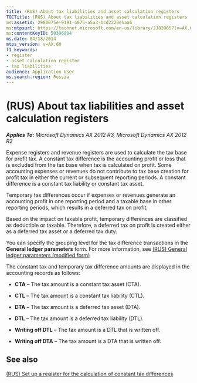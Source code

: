```yaml
---
title: (RUS) About tax liabilities and asset calculation registers
TOCTitle: (RUS) About tax liabilities and asset calculation registers
ms:assetid: 2980075e-9191-4075-a5a3-bcd2220e1aa6
ms:mtpsurl: https://technet.microsoft.com/en-us/library/JJ839657(v=AX.60)
ms:contentKeyID: 50396804
ms.date: 04/18/2014
mtps_version: v=AX.60
f1_keywords:
- register
- asset calculation register
- tax liabilities
audience: Application User
ms.search.region: Russia
---
```


# (RUS) About tax liabilities and asset calculation registers 


_**Applies To:** Microsoft Dynamics AX 2012 R3, Microsoft Dynamics AX 2012 R2_

Expense registers and revenue registers are used to calculate the tax base for profit tax. A constant tax difference is the accounting profit or loss that is excluded from the tax base when tax is calculated on profit. Some accounting expenses or revenues do not contribute to tax base creation for profit tax in either the current or subsequent reporting periods. A constant difference is a constant tax liability or constant tax asset.

Temporary tax differences occur if expenses or revenues generate an accounting profit in one reporting period and a taxable base in other reporting periods, which results in a deferred tax on profit.

Based on the impact on taxable profit, temporary differences are classified as deductible or taxable. Therefore, a deferred tax on profit is created either as a deferred tax asset or a deferred tax duty.

You can specify the grouping level for the tax difference transactions in the **General ledger parameters** form. For more information, see [(RUS) General ledger parameters (modified form)](https://technet.microsoft.com/en-us/library/jj923603\(v=ax.60\))

The constant tax and temporary tax difference amounts are displayed in the accounting records as follows:

  - **CTA** – The tax amount is a constant tax asset (CTA).

  - **CTL** – The tax amount is a constant tax liability (CTL).

  - **DTA** – The tax amount is a deferred tax asset (DTA).

  - **DTL** – The tax amount is a deferred tax liability (DTL).

  - **Writing off DTL** – The tax amount is a DTL that is written off.

  - **Writing off DTA** – The tax amount is a DTA that is written off.

## See also

[(RUS) Set up a register for the calculation of constant tax differences](rus-set-up-a-register-for-the-calculation-of-constant-tax-differences.md)

  


